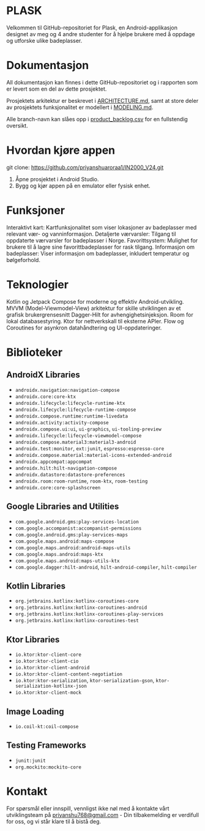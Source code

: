 # PLASK
Velkommen til GitHub-repositoriet for Plask, en Android-applikasjon designet av meg og 4 andre studenter for å hjelpe brukere med å oppdage og utforske ulike badeplasser. 

# Dokumentasjon
All dokumentasjon kan finnes i dette GitHub-repositoriet og i rapporten som er levert som en del av dette prosjektet.

Prosjektets arkitektur er beskrevet i [ARCHITECTURE.md](ARCHITECTURE.md), samt at store deler av prosjektets funksjonalitet er modellert i [MODELING.md](MODELING.md).

Alle branch-navn kan slåes opp i [product_backlog.csv](product_backlog.csv) for en fullstendig oversikt.

# Hvordan kjøre appen
git clone: https://github.com/priyanshuaroraa1/IN2000_V24.git
1. Åpne prosjektet i Android Studio.
2. Bygg og kjør appen på en emulator eller fysisk enhet.

# Funksjoner
Interaktivt kart: Kartfunksjonalitet som viser lokasjoner av badeplasser med relevant vær- og vanninformasjon.
Detaljerte værvarsler: Tilgang til oppdaterte værvarsler for badeplasser i Norge.
Favorittsystem: Mulighet for brukere til å lagre sine favorittbadeplasser for rask tilgang.
Informasjon om badeplasser: Viser informasjon om badeplasser, inkludert temperatur og bølgeforhold. 

# Teknologier
Kotlin og Jetpack Compose for moderne og effektiv Android-utvikling.
MVVM (Model-Viewmodel-View) arkitektur for skille utviklingen av et grafisk brukergrensesnitt
Dagger-Hilt for avhengighetsinjeksjon.
Room for lokal databasestyring.
Ktor for nettverkskall til eksterne APIer.
Flow og Coroutines for asynkron datahåndtering og UI-oppdateringer.

# Biblioteker

## AndroidX Libraries
- `androidx.navigation:navigation-compose`
- `androidx.core:core-ktx`
- `androidx.lifecycle:lifecycle-runtime-ktx`
- `androidx.lifecycle:lifecycle-runtime-compose`
- `androidx.compose.runtime:runtime-livedata`
- `androidx.activity:activity-compose`
- `androidx.compose.ui:ui`, `ui-graphics`, `ui-tooling-preview`
- `androidx.lifecycle:lifecycle-viewmodel-compose`
- `androidx.compose.material3:material3-android`
- `androidx.test:monitor`, `ext:junit`, `espresso:espresso-core`
- `androidx.compose.material:material-icons-extended-android`
- `androidx.appcompat:appcompat`
- `androidx.hilt:hilt-navigation-compose`
- `androidx.datastore:datastore-preferences`
- `androidx.room:room-runtime`, `room-ktx`, `room-testing`
- `androidx.core:core-splashscreen`

## Google Libraries and Utilities
- `com.google.android.gms:play-services-location`
- `com.google.accompanist:accompanist-permissions`
- `com.google.android.gms:play-services-maps`
- `com.google.maps.android:maps-compose`
- `com.google.maps.android:android-maps-utils`
- `com.google.maps.android:maps-ktx`
- `com.google.maps.android:maps-utils-ktx`
- `com.google.dagger:hilt-android`, `hilt-android-compiler`, `hilt-compiler`

## Kotlin Libraries
- `org.jetbrains.kotlinx:kotlinx-coroutines-core`
- `org.jetbrains.kotlinx:kotlinx-coroutines-android`
- `org.jetbrains.kotlinx:kotlinx-coroutines-play-services`
- `org.jetbrains.kotlinx:kotlinx-coroutines-test`

## Ktor Libraries
- `io.ktor:ktor-client-core`
- `io.ktor:ktor-client-cio`
- `io.ktor:ktor-client-android`
- `io.ktor:ktor-client-content-negotiation`
- `io.ktor:ktor-serialization`, `ktor-serialization-gson`, `ktor-serialization-kotlinx-json`
- `io.ktor:ktor-client-mock`

## Image Loading
- `io.coil-kt:coil-compose`

## Testing Frameworks
- `junit:junit`
- `org.mockito:mockito-core`

# Kontakt
For spørsmål eller innspill, vennligst ikke nøl med å kontakte vårt utviklingsteam på priyanshu768@gmail.com - Din tilbakemelding er verdifull for oss, og vi står klare til å bistå deg.
